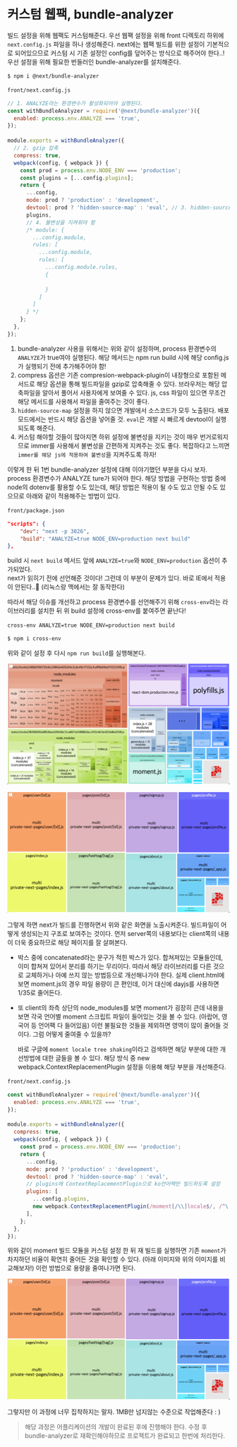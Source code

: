 ﻿# 커스텀 웹팩, bundle-analyzer

빌드 설정을 위해 웹팩도 커스텀해준다. 우선 웹팩 설정을 위해 front 디렉토리 하위에 `next.config.js` 파일을 하나 생성해준다. next에는 웹팩 빌드를 위한 설정이 기본적으로 되어있으므로 커스텀 시 기존 설정인 config를 덮어주는 방식으로 해주어야 한다..! 우선 설정을 위해 필요한 번들러인 bundle-analyzer를 설치해준다.

```bash
$ npm i @next/bundle-analyzer
```

`front/next.config.js`

```jsx
// 1. ANALYZE라는 환경변수가 활성화되어야 실행된다.
const withBundleAnalyzer = require('@next/bundle-analyzer')({
  enabled: process.env.ANALYZE === 'true',
});

module.exports = withBundleAnalyzer({
  // 2. gzip 압축
  compress: true,
  webpack(config, { webpack }) {
    const prod = process.env.NODE_ENV === 'production';
    const plugins = [...config.plugins];
    return {
      ...config,
      mode: prod ? 'production' : 'development',
      devtool: prod ? 'hidden-source-map' : 'eval', // 3. hidden-source-map
      plugins,
      // 4. 불변성을 지켜줘야 함
      /* module: {
        ...config.module,
        rules: [
          ...config.module,
          rules: [
            ...config.module.rules,
            {

            }
          ]
        ]
      } */
    };
  },
});
```

1. bundle-analyzer 사용을 위해서는 위와 같이 설정하며, process 환경변수의 `ANALYZE`가 true여야 실행된다. 해당 메서드는 npm run build 시에 해당 config.js가 실행되기 전에 추가해주어야 함!
2. compress 옵션은 기존 compresion-webpack-plugin이 내장형으로 포함된 메서드로 해당 옵션을 통해 빌드파일을 gzip로 압축해줄 수 있다. 브라우저는 해당 압축파일을 알아서 풀어서 사용자에게 보여줄 수 있다.
   js, css 파일이 있으면 무조건 해당 메서드를 사용해서 파일을 줄여주는 것이 좋다.
3. `hidden-source-map` 설정을 하지 않으면 개발에서 소스코드가 모두 노출된다. 배포모드에서는 반드시 해당 옵션을 넣어줄 것. `eval`은 개발 시 빠르게 devtool이 실행되도록 해준다.
4. 커스텀 해야할 것들이 많아지면 하위 설정에 불변성을 지키는 것이 매우 번거로워지므로 immer를 사용해서 불변성을 간편하게 지켜주는 것도 좋다. 복잡하다고 느끼면 `immer를 해당 js에 적용하여 불변성`을 지켜주도록 하자!

이렇게 한 뒤 1번 bundle-analyzer 설정에 대해 이야기했던 부분을 다시 보자. process 환경변수가 ANALYZE ture가 되어야 한다. 해당 방법을 구현하는 방법 중에 node의 dotenv를 활용할 수도 있는데, 해당 방법은 적용이 될 수도 있고 안될 수도 있으므로 아래와 같이 적용해주는 방법이 있다.

`front/package.json`

```json
"scripts": {
    "dev": "next -p 3026",
    "build": "ANALYZE=true NODE_ENV=production next build"
},
```

build 시 `next build` 메서드 앞에 `ANALYZE=true`와 `NODE_ENV=production` 옵션이 추가되었다.  
next가 읽히기 전에 선언해준 것이다! 그런데 이 부분이 문제가 있다. 바로 IE에서 적용이 안된다..🤢 (리눅스랑 맥에서는 잘 동작한다)

따라서 해당 이슈를 개선하고 process 환경변수를 선언해주기 위해 `cross-env`라는 라이브러리를 설치한 뒤 위 build 설정에 cross-env를 붙여주면 끝난다!

`cross-env ANALYZE=true NODE_ENV=production next build`

```bash
$ npm i cross-env
```

위와 같이 설정 후 다시 `npm run build`를 실행해본다.

![prepare/front/.next/analyze/client.html](../../img/210318-1.png)

![prepare/front/.next/analyze/server.html](../../img/210318-2.png)

그렇게 하면 next가 빌드를 진행하면서 위와 같은 화면을 노출시켜준다. 빌드파일이 어떻게 생성되는지 구조로 보여주는 것이다. 먼저 server쪽의 내용보다는 client쪽의 내용이 더욱 중요하므로 해당 페이지를 잘 살펴본다.

- 박스 중에 concatenated라는 문구가 적힌 박스가 있다. 합쳐져있는 모듈들인데, 이미 합쳐져 있어서 분리를 하기는 무리이다. 따라서 해당 라이브러리를 다른 것으로 교체하거나 아예 쓰지 않는 방법등으로 개선해나가야 한다. 실제 client.html에 보면 moment.js의 경우 파일 용량이 큰 편인데, 이거 대신에 dayjs를 사용하면 1/35로 줄어든다.
- 또 client의 좌측 상단의 node_modules를 보면 moment가 굉장히 큰데 내용을 보면 각국 언어별 moment 스크립트 파일이 들어있는 것을 볼 수 있다. (아랍어, 영국어 등 언어팩 다 들어있음) 이런 불필요한 것들을 제외하면 영역이 많이 줄어들 것이다. 그럼 어떻게 줄여줄 수 있을까?

  바로 구글에 `moment locale tree shaking`이라고 검색하면 해당 부분에 대한 개선방법에 대한 글들을 볼 수 있다. 해당 방식 중 new webpack.ContextReplacementPlugin 설정을 이용해 해당 부분을 개선해준다.

`front/next.config.js`

```jsx
const withBundleAnalyzer = require('@next/bundle-analyzer')({
  enabled: process.env.ANALYZE === 'true',
});

module.exports = withBundleAnalyzer({
  compress: true,
  webpack(config, { webpack }) {
    const prod = process.env.NODE_ENV === 'production';
    return {
      ...config,
      mode: prod ? 'production' : 'development',
      devtool: prod ? 'hidden-source-map' : 'eval',
      // plugins에 ContextReplacementPlugin으로 ko언어팩만 빌드하도록 설정
      plugins: [
        ...config.plugins,
        new webpack.ContextReplacementPlugin(/moment[/\\]locale$/, /^\.\ko$/),
      ],
    };
  },
});
```

위와 같이 moment 빌드 모듈을 커스텀 설정 한 뒤 재 빌드를 실행하면 기존 `moment`가 차지하던 비율이 확연히 줄어든 것을 확인할 수 있다. (아래 이미지와 위의 이미지를 비교해보자!) 이런 방법으로 용량을 줄여나가면 된다.

![개선된 용량을 비교해볼 것](../../img/210318-2.png)

그렇지만 이 과정에 너무 집착하지는 말자. 1MB만 넘지않는 수준으로 작업해준다 : )

> 해당 과정은 어플리케이션의 개발이 완료된 후에 진행해야 한다.
> 수정 후 bundle-analyzer로 재확인해야하므로 프로젝트가 완료되고 한번에 처리한다.
